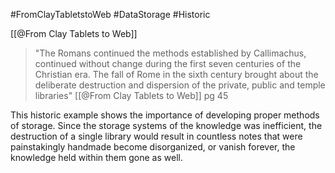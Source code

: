 #FromClayTabletstoWeb #DataStorage #Historic

[[@From Clay Tablets to Web]]
>"The Romans continued the methods established by Callimachus, continued without change during the first seven centuries of the Christian era. The fall of Rome in the sixth century brought about the deliberate destruction and dispersion of the private, public and temple libraries"
>[[@From Clay Tablets to Web]] pg 45

This historic example shows the importance of developing proper methods of storage. Since the storage systems of the knowledge was inefficient, the destruction of a single library would result in countless notes that were painstakingly handmade become disorganized, or vanish forever, the knowledge held within them gone as well.